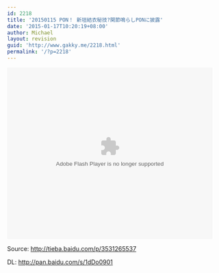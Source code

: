 ```yaml
---
id: 2218
title: '20150115 PON！ 新垣結衣秘技?関節鳴らしPONに披露'
date: '2015-01-17T10:20:19+08:00'
author: Michael
layout: revision
guid: 'http://www.gakky.me/2218.html'
permalink: '/?p=2218'
---
```


<embed height="400" src="http://www.tudou.com/v/tnpsdz6kQZQ/&bid=05&rpid=51229674&resourceId=51229674_05_05_99/v.swf" type="application/x-shockwave-flash" width="480"></embed>

Source: <http://tieba.baidu.com/p/3531265537>

DL: <http://pan.baidu.com/s/1dDo0901>